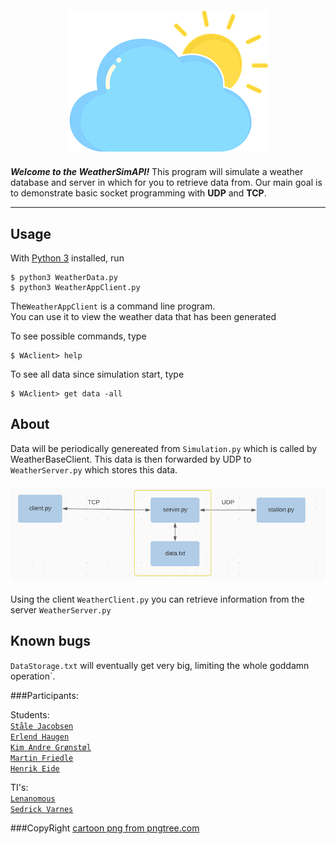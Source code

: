<h4 align="center">
  <img alt="CloudyWeather" 
       src="cloud.png">
</h4>

***Welcome to the WeatherSimAPI!*** This program will simulate a weather database and
server in which for you to retrieve data from. Our main goal is to
 demonstrate basic socket programming with **UDP** and **TCP**.

---

## Usage

With [Python 3](https://Python.org/) installed, run

    $ python3 WeatherData.py
    $ python3 WeatherAppClient.py


The`WeatherAppClient` is a command line program. \
You can use it to view the weather data that has been generated

To see possible commands, type

    $ WAclient> help


To see all data since simulation start, type

    $ WAclient> get data -all


## About

Data will be periodically genereated from `Simulation.py` which is called by
WeatherBaseClient. This data is then forwarded by UDP to `WeatherServer.py` which stores this data.

<h4 align="center">
  <img alt="WeatherModel" src="Model1.png">
</h4>

Using the client `WeatherClient.py` you can retrieve information from the server `WeatherServer.py`

## Known bugs

`DataStorage.txt` will eventually get very big, limiting the whole goddamn operation`.

   

###Participants: 

Students: \
[`Ståle Jacobsen`](https://github.com/noffle/) \
[`Erlend Haugen`](https://github.com/HaugPixel) \
[`Kim Andre Grønstøl`](https://github.com/KimAndreG) \
[`Martin Friedle`](https://github.com/noffle/twitter-kv) \
[`Henrik Eide`](https://github.com/HenrikEide) 

TI's: \
[`Lenanomous`](https://github.com/) \
[`Sedrick Varnes`](https://github.com/sedrickvarnes)


###CopyRight
<a href='https://pngtree.com/so/cartoon'>cartoon png from pngtree.com</a>